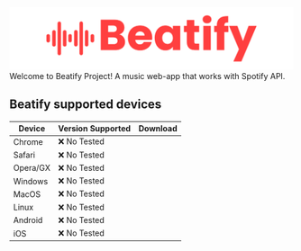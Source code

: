 ![Beatify Logo](https://github.com/lurodxz/Beatify/blob/main/readme/header.png?raw=true)
Welcome to Beatify Project! A music web-app that works with Spotify API.

## Beatify supported devices
|Device|Version Supported|Download|
|--|--|--|
|Chrome|❌ No Tested|
|Safari|❌ No Tested|
|Opera/GX|❌ No Tested|
|Windows|❌ No Tested|
|MacOS|❌ No Tested|
|Linux|❌ No Tested|
|Android|❌ No Tested|
|iOS|❌ No Tested|
